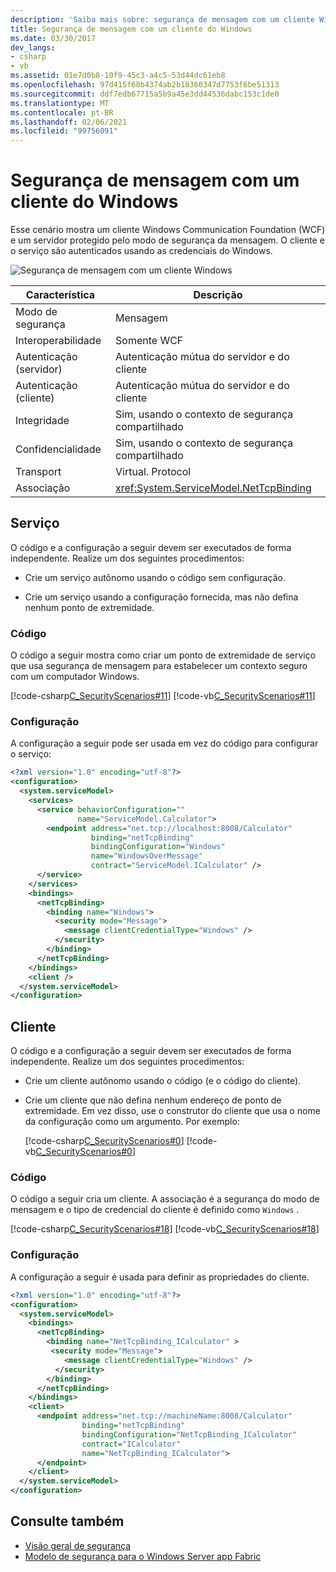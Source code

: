 ```yaml
---
description: 'Saiba mais sobre: segurança de mensagem com um cliente Windows'
title: Segurança de mensagem com um cliente do Windows
ms.date: 03/30/2017
dev_langs:
- csharp
- vb
ms.assetid: 01e7d0b8-10f9-45c3-a4c5-53d44dc61eb8
ms.openlocfilehash: 97d415f68b4374ab2b18360347d7753f6be51313
ms.sourcegitcommit: ddf7edb67715a5b9a45e3dd44536dabc153c1de0
ms.translationtype: MT
ms.contentlocale: pt-BR
ms.lasthandoff: 02/06/2021
ms.locfileid: "99756091"
---
```

# <a name="message-security-with-a-windows-client"></a>Segurança de mensagem com um cliente do Windows

Esse cenário mostra um cliente Windows Communication Foundation (WCF) e um servidor protegido pelo modo de segurança da mensagem. O cliente e o serviço são autenticados usando as credenciais do Windows.  
  
 ![Segurança de mensagem com um cliente Windows](media/1c8618d4-0005-4022-beb6-32fd087a8c3c.gif "1c8618d4-0005-4022-beb6-32fd087a8c3c")  
  
|Característica|Descrição|  
|--------------------|-----------------|  
|Modo de segurança|Mensagem|  
|Interoperabilidade|Somente WCF|  
|Autenticação (servidor)|Autenticação mútua do servidor e do cliente|  
|Autenticação (cliente)|Autenticação mútua do servidor e do cliente|  
|Integridade|Sim, usando o contexto de segurança compartilhado|  
|Confidencialidade|Sim, usando o contexto de segurança compartilhado|  
|Transport|Virtual. Protocol|  
|Associação|<xref:System.ServiceModel.NetTcpBinding>|  
  
## <a name="service"></a>Serviço  

 O código e a configuração a seguir devem ser executados de forma independente. Realize um dos seguintes procedimentos:  
  
- Crie um serviço autônomo usando o código sem configuração.  
  
- Crie um serviço usando a configuração fornecida, mas não defina nenhum ponto de extremidade.  
  
### <a name="code"></a>Código  

 O código a seguir mostra como criar um ponto de extremidade de serviço que usa segurança de mensagem para estabelecer um contexto seguro com um computador Windows.  
  
 [!code-csharp[C_SecurityScenarios#11](../../../../samples/snippets/csharp/VS_Snippets_CFX/c_securityscenarios/cs/source.cs#11)]
 [!code-vb[C_SecurityScenarios#11](../../../../samples/snippets/visualbasic/VS_Snippets_CFX/c_securityscenarios/vb/source.vb#11)]  
  
### <a name="configuration"></a>Configuração  

 A configuração a seguir pode ser usada em vez do código para configurar o serviço:  
  
```xml  
<?xml version="1.0" encoding="utf-8"?>  
<configuration>  
  <system.serviceModel>  
    <services>  
      <service behaviorConfiguration=""  
               name="ServiceModel.Calculator">  
        <endpoint address="net.tcp://localhost:8008/Calculator"  
                  binding="netTcpBinding"  
                  bindingConfiguration="Windows"  
                  name="WindowsOverMessage"  
                  contract="ServiceModel.ICalculator" />  
      </service>  
    </services>  
    <bindings>  
      <netTcpBinding>  
        <binding name="Windows">  
          <security mode="Message">  
            <message clientCredentialType="Windows" />  
          </security>  
        </binding>  
      </netTcpBinding>  
    </bindings>  
    <client />  
  </system.serviceModel>  
</configuration>  
```  
  
## <a name="client"></a>Cliente  

 O código e a configuração a seguir devem ser executados de forma independente. Realize um dos seguintes procedimentos:  
  
- Crie um cliente autônomo usando o código (e o código do cliente).  
  
- Crie um cliente que não defina nenhum endereço de ponto de extremidade. Em vez disso, use o construtor do cliente que usa o nome da configuração como um argumento. Por exemplo:  
  
     [!code-csharp[C_SecurityScenarios#0](../../../../samples/snippets/csharp/VS_Snippets_CFX/c_securityscenarios/cs/source.cs#0)]
     [!code-vb[C_SecurityScenarios#0](../../../../samples/snippets/visualbasic/VS_Snippets_CFX/c_securityscenarios/vb/source.vb#0)]  
  
### <a name="code"></a>Código  

 O código a seguir cria um cliente. A associação é a segurança do modo de mensagem e o tipo de credencial do cliente é definido como `Windows` .  
  
 [!code-csharp[C_SecurityScenarios#18](../../../../samples/snippets/csharp/VS_Snippets_CFX/c_securityscenarios/cs/source.cs#18)]
 [!code-vb[C_SecurityScenarios#18](../../../../samples/snippets/visualbasic/VS_Snippets_CFX/c_securityscenarios/vb/source.vb#18)]  
  
### <a name="configuration"></a>Configuração  

 A configuração a seguir é usada para definir as propriedades do cliente.  
  
```xml  
<?xml version="1.0" encoding="utf-8"?>  
<configuration>  
  <system.serviceModel>  
    <bindings>  
      <netTcpBinding>  
        <binding name="NetTcpBinding_ICalculator" >  
         <security mode="Message">  
            <message clientCredentialType="Windows" />  
          </security>  
        </binding>  
      </netTcpBinding>  
    </bindings>  
    <client>  
      <endpoint address="net.tcp://machineName:8008/Calculator"
                binding="netTcpBinding"  
                bindingConfiguration="NetTcpBinding_ICalculator"  
                contract="ICalculator"  
                name="NetTcpBinding_ICalculator">
      </endpoint>  
    </client>  
  </system.serviceModel>  
</configuration>  
```  
  
## <a name="see-also"></a>Consulte também

- [Visão geral de segurança](security-overview.md)
- [Modelo de segurança para o Windows Server app Fabric](/previous-versions/appfabric/ee677202(v=azure.10))
